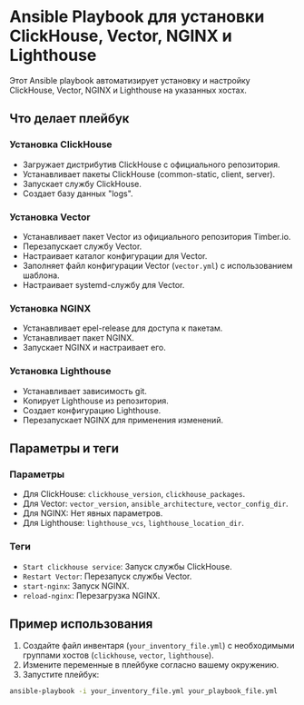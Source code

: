 # Ansible Playbook для установки ClickHouse, Vector, NGINX и Lighthouse

Этот Ansible playbook автоматизирует установку и настройку ClickHouse, Vector, NGINX и Lighthouse на указанных хостах.

## Что делает плейбук

### Установка ClickHouse
- Загружает дистрибутив ClickHouse с официального репозитория.
- Устанавливает пакеты ClickHouse (common-static, client, server).
- Запускает службу ClickHouse.
- Создает базу данных "logs".

### Установка Vector
- Устанавливает пакет Vector из официального репозитория Timber.io.
- Перезапускает службу Vector.
- Настраивает каталог конфигурации для Vector.
- Заполняет файл конфигурации Vector (`vector.yml`) с использованием шаблона.
- Настраивает systemd-службу для Vector.

### Установка NGINX
- Устанавливает epel-release для доступа к пакетам.
- Устанавливает пакет NGINX.
- Запускает NGINX и настраивает его.

### Установка Lighthouse
- Устанавливает зависимость git.
- Копирует Lighthouse из репозитория.
- Создает конфигурацию Lighthouse.
- Перезапускает NGINX для применения изменений.

## Параметры и теги

### Параметры
- Для ClickHouse: `clickhouse_version`, `clickhouse_packages`.
- Для Vector: `vector_version`, `ansible_architecture`, `vector_config_dir`.
- Для NGINX: Нет явных параметров.
- Для Lighthouse: `lighthouse_vcs`, `lighthouse_location_dir`.

### Теги
- `Start clickhouse service`: Запуск службы ClickHouse.
- `Restart Vector`: Перезапуск службы Vector.
- `start-nginx`: Запуск NGINX.
- `reload-nginx`: Перезагрузка NGINX.

## Пример использования

1. Создайте файл инвентаря (`your_inventory_file.yml`) с необходимыми группами хостов (`clickhouse`, `vector`, `lighthouse`).
2. Измените переменные в плейбуке согласно вашему окружению.
3. Запустите плейбук:

```bash
ansible-playbook -i your_inventory_file.yml your_playbook_file.yml
